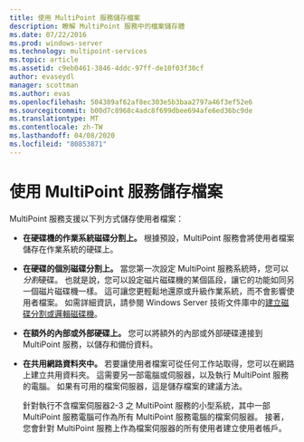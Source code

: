 ```yaml
---
title: 使用 MultiPoint 服務儲存檔案
description: 瞭解 MultiPoint 服務中的檔案儲存體
ms.date: 07/22/2016
ms.prod: windows-server
ms.technology: multipoint-services
ms.topic: article
ms.assetid: c9eb0461-3846-4ddc-97ff-de10f03f30cf
author: evaseydl
manager: scottman
ms.author: evas
ms.openlocfilehash: 504389af62af8ec303e5b3baa2797a46f3ef52e6
ms.sourcegitcommit: b00d7c8968c4adc8f699dbee694afe6ed36bc9de
ms.translationtype: MT
ms.contentlocale: zh-TW
ms.lasthandoff: 04/08/2020
ms.locfileid: "80853871"
---
```

# <a name="storing-files-with-multipoint-services"></a>使用 MultiPoint 服務儲存檔案
MultiPoint 服務支援以下列方式儲存使用者檔案：  
  
-   **在硬碟機的作業系統磁碟分割上。** 根據預設，MultiPoint 服務會將使用者檔案儲存在作業系統的硬碟上。  
  
-   **在硬碟的個別磁碟分割上。** 當您第一次設定 MultiPoint 服務系統時，您可以*分割*硬碟。 也就是說，您可以設定磁片磁碟機的某個區段，讓它的功能如同另一個磁片磁碟機一樣。 這可讓您更輕鬆地還原或升級作業系統，而不會影響使用者檔案。 如需詳細資訊，請參閱 Windows Server 技術文件庫中的[建立磁碟分割或邏輯磁碟機](https://go.microsoft.com/fwlink/?LinkId=182618)。  
  
-   **在額外的內部或外部硬碟上。** 您可以將額外的內部或外部硬碟連接到 MultiPoint 服務，以儲存和備份資料。  
  
-   **在共用網路資料夾中。** 若要讓使用者檔案可從任何工作站取得，您可以在網路上建立共用資料夾。 這需要另一部電腦或伺服器，以及執行 MultiPoint 服務的電腦。 如果有可用的檔案伺服器，這是儲存檔案的建議方法。  
  
    針對執行不含檔案伺服器2-3 之 MultiPoint 服務的小型系統，其中一部 MultiPoint 服務電腦可作為所有 MultiPoint 服務電腦的檔案伺服器。 接著，您會針對 MultiPoint 服務上作為檔案伺服器的所有使用者建立使用者帳戶。  
  
